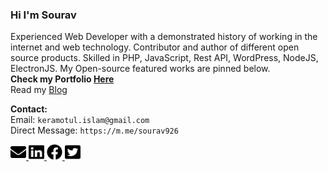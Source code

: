 ### Hi I'm Sourav

<p>Experienced Web Developer with a demonstrated history of working in the internet and web technology. Contributor and author of different open source products.
Skilled in PHP, JavaScript, Rest API, WordPress, NodeJS, ElectronJS. My Open-source featured works are pinned below. <br>
<strong>Check my Portfolio <a href="https://abmsourav.com/welcome/">Here</a> </strong> <br>    
Read my <a href="https://blog.abmsourav.com/">Blog</a>
</p>

<p>
<strong>Contact:</strong> <br>
Email: <code>keramotul.islam@gmail.com</code> <br>
Direct Message: <code>https://m.me/sourav926</code>
</p>

<p>  
<a href="mailto:keramotul.islam@gmail.com">
    <img src="https://github.com/AbmSourav/AbmSourav/blob/master/assets/images/envelope.svg" width="25" height="25">
</a>
    
<a href="https://www.linkedin.com/in/keramot-ul-islam/">
    <img src="https://github.com/AbmSourav/AbmSourav/blob/master/assets/images/linkedin.svg" width="25" height="25">
</a>

<a href="https://www.facebook.com/sourav926">
    <img src="https://github.com/AbmSourav/AbmSourav/blob/master/assets/images/facebook.svg" width="25" height="25">
</a>

<a href="https://twitter.com/abm_sourav">
    <img src="https://github.com/AbmSourav/AbmSourav/blob/master/assets/images/twitter.svg" width="25" height="25">
</a>
</p>
